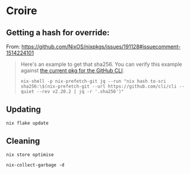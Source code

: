# Croire

## Getting a hash for override:

From: https://github.com/NixOS/nixpkgs/issues/191128#issuecomment-1514224101

> Here's an example to get that sha256. You can verify this example against [the current pkg for the GitHub CLI](https://github.com/NixOS/nixpkgs/blob/cd749f58ba83f7155b7062dd49d08e5e47e44d50/pkgs/applications/version-management/git-and-tools/gh/default.nix#L11).
>
> ```shell
> nix-shell -p nix-prefetch-git jq --run "nix hash to-sri sha256:\$(nix-prefetch-git --url https://github.com/cli/cli --quiet --rev v2.20.2 | jq -r '.sha256')"
> ```

## Updating

```shell
nix flake update
```

## Cleaning

```shell
nix store optimise
```

```shell
nix-collect-garbage -d
```
